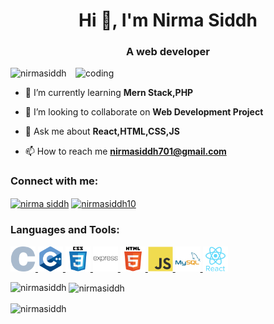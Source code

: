 <h1 align="center">Hi 👋, I'm Nirma Siddh</h1>
<h3 align="center">A web developer</h3>

<img align="right" alt="coding" width="400" src="https://encrypted-tbn0.gstatic.com/images?q=tbn:ANd9GcRMPGeyfYzmhd1rnwB3Dwin0L72ZGoN4e2wfQ&s">

<p align="left"> <img src="https://komarev.com/ghpvc/?username=nirmasiddh&label=Profile%20views&color=0e75b6&style=flat" alt="nirmasiddh" /> </p>

- 🌱 I’m currently learning **Mern Stack,PHP**

- 👯 I’m looking to collaborate on **Web Development Project**

- 💬 Ask me about **React,HTML,CSS,JS**

- 📫 How to reach me **nirmasiddh701@gmail.com**

<h3 align="left">Connect with me:</h3>
<p align="left">
<a href="https://linkedin.com/in/nirma siddh" target="blank"><img align="center" src="https://raw.githubusercontent.com/rahuldkjain/github-profile-readme-generator/master/src/images/icons/Social/linked-in-alt.svg" alt="nirma siddh" height="30" width="40" /></a>
<a href="https://www.leetcode.com/nirmasiddh10" target="blank"><img align="center" src="https://raw.githubusercontent.com/rahuldkjain/github-profile-readme-generator/master/src/images/icons/Social/leet-code.svg" alt="nirmasiddh10" height="30" width="40" /></a>
</p>

<h3 align="left">Languages and Tools:</h3>
<p align="left"> <a href="https://www.cprogramming.com/" target="_blank" rel="noreferrer"> <img src="https://raw.githubusercontent.com/devicons/devicon/master/icons/c/c-original.svg" alt="c" width="40" height="40"/> </a> <a href="https://www.w3schools.com/cpp/" target="_blank" rel="noreferrer"> <img src="https://raw.githubusercontent.com/devicons/devicon/master/icons/cplusplus/cplusplus-original.svg" alt="cplusplus" width="40" height="40"/> </a> <a href="https://www.w3schools.com/css/" target="_blank" rel="noreferrer"> <img src="https://raw.githubusercontent.com/devicons/devicon/master/icons/css3/css3-original-wordmark.svg" alt="css3" width="40" height="40"/> </a> <a href="https://expressjs.com" target="_blank" rel="noreferrer"> <img src="https://raw.githubusercontent.com/devicons/devicon/master/icons/express/express-original-wordmark.svg" alt="express" width="40" height="40"/> </a> <a href="https://www.w3.org/html/" target="_blank" rel="noreferrer"> <img src="https://raw.githubusercontent.com/devicons/devicon/master/icons/html5/html5-original-wordmark.svg" alt="html5" width="40" height="40"/> </a> <a href="https://developer.mozilla.org/en-US/docs/Web/JavaScript" target="_blank" rel="noreferrer"> <img src="https://raw.githubusercontent.com/devicons/devicon/master/icons/javascript/javascript-original.svg" alt="javascript" width="40" height="40"/> </a> <a href="https://www.mysql.com/" target="_blank" rel="noreferrer"> <img src="https://raw.githubusercontent.com/devicons/devicon/master/icons/mysql/mysql-original-wordmark.svg" alt="mysql" width="40" height="40"/> </a> <a href="https://reactjs.org/" target="_blank" rel="noreferrer"> <img src="https://raw.githubusercontent.com/devicons/devicon/master/icons/react/react-original-wordmark.svg" alt="react" width="40" height="40"/> </a> </p>

<p><img align="left" src="https://github-readme-stats.vercel.app/api/top-langs?username=nirmasiddh&show_icons=true&locale=en&layout=compact" alt="nirmasiddh" /></p>

<p>&nbsp;<img align="center" src="https://github-readme-stats.vercel.app/api?username=nirmasiddh&show_icons=true&locale=en" alt="nirmasiddh" /></p>

<p><img align="center" src="https://github-readme-streak-stats.herokuapp.com/?user=nirmasiddh&" alt="nirmasiddh" /></p>
